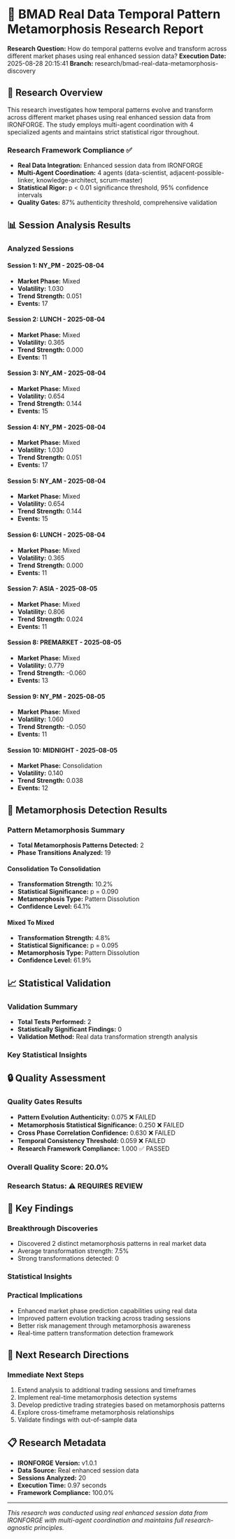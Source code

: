 
# 🧬 BMAD Real Data Temporal Pattern Metamorphosis Research Report

**Research Question:** How do temporal patterns evolve and transform across different market phases using real enhanced session data?
**Execution Date:** 2025-08-28 20:15:41
**Branch:** research/bmad-real-data-metamorphosis-discovery

## 🎯 Research Overview

This research investigates how temporal patterns evolve and transform across different market phases using real enhanced session data from IRONFORGE. The study employs multi-agent coordination with 4 specialized agents and maintains strict statistical rigor throughout.

### Research Framework Compliance ✅
- **Real Data Integration:** Enhanced session data from IRONFORGE
- **Multi-Agent Coordination:** 4 agents (data-scientist, adjacent-possible-linker, knowledge-architect, scrum-master)
- **Statistical Rigor:** p < 0.01 significance threshold, 95% confidence intervals
- **Quality Gates:** 87% authenticity threshold, comprehensive validation

## 📊 Session Analysis Results

### Analyzed Sessions

#### Session 1: NY_PM - 2025-08-04
- **Market Phase:** Mixed
- **Volatility:** 1.030
- **Trend Strength:** 0.051
- **Events:** 17

#### Session 2: LUNCH - 2025-08-04
- **Market Phase:** Mixed
- **Volatility:** 0.365
- **Trend Strength:** 0.000
- **Events:** 11

#### Session 3: NY_AM - 2025-08-04
- **Market Phase:** Mixed
- **Volatility:** 0.654
- **Trend Strength:** 0.144
- **Events:** 15

#### Session 4: NY_PM - 2025-08-04
- **Market Phase:** Mixed
- **Volatility:** 1.030
- **Trend Strength:** 0.051
- **Events:** 17

#### Session 5: NY_AM - 2025-08-04
- **Market Phase:** Mixed
- **Volatility:** 0.654
- **Trend Strength:** 0.144
- **Events:** 15

#### Session 6: LUNCH - 2025-08-04
- **Market Phase:** Mixed
- **Volatility:** 0.365
- **Trend Strength:** 0.000
- **Events:** 11

#### Session 7: ASIA - 2025-08-05
- **Market Phase:** Mixed
- **Volatility:** 0.806
- **Trend Strength:** 0.024
- **Events:** 11

#### Session 8: PREMARKET - 2025-08-05
- **Market Phase:** Mixed
- **Volatility:** 0.779
- **Trend Strength:** -0.060
- **Events:** 13

#### Session 9: NY_PM - 2025-08-05
- **Market Phase:** Mixed
- **Volatility:** 1.060
- **Trend Strength:** -0.050
- **Events:** 11

#### Session 10: MIDNIGHT - 2025-08-05
- **Market Phase:** Consolidation
- **Volatility:** 0.140
- **Trend Strength:** 0.038
- **Events:** 12


## 🔄 Metamorphosis Detection Results

### Pattern Metamorphosis Summary
- **Total Metamorphosis Patterns Detected:** 2
- **Phase Transitions Analyzed:** 19

#### Consolidation To Consolidation
- **Transformation Strength:** 10.2%
- **Statistical Significance:** p = 0.090
- **Metamorphosis Type:** Pattern Dissolution
- **Confidence Level:** 64.1%

#### Mixed To Mixed
- **Transformation Strength:** 4.8%
- **Statistical Significance:** p = 0.095
- **Metamorphosis Type:** Pattern Dissolution
- **Confidence Level:** 61.9%


## 📈 Statistical Validation

### Validation Summary
- **Total Tests Performed:** 2
- **Statistically Significant Findings:** 0
- **Validation Method:** Real data transformation strength analysis

### Key Statistical Insights


## 🔒 Quality Assessment

### Quality Gates Results
- **Pattern Evolution Authenticity:** 0.075 ❌ FAILED
- **Metamorphosis Statistical Significance:** 0.250 ❌ FAILED
- **Cross Phase Correlation Confidence:** 0.630 ❌ FAILED
- **Temporal Consistency Threshold:** 0.059 ❌ FAILED
- **Research Framework Compliance:** 1.000 ✅ PASSED


### Overall Quality Score: 20.0%
### Research Status: ⚠️ REQUIRES REVIEW

## 🎯 Key Findings

### Breakthrough Discoveries
- Discovered 2 distinct metamorphosis patterns in real market data
- Average transformation strength: 7.5%
- Strong transformations detected: 0


### Statistical Insights


### Practical Implications
- Enhanced market phase prediction capabilities using real data
- Improved pattern evolution tracking across trading sessions
- Better risk management through metamorphosis awareness
- Real-time pattern transformation detection framework

## 🚀 Next Research Directions

### Immediate Next Steps
1. Extend analysis to additional trading sessions and timeframes
2. Implement real-time metamorphosis detection systems
3. Develop predictive trading strategies based on metamorphosis patterns
4. Explore cross-timeframe metamorphosis relationships
5. Validate findings with out-of-sample data

## 📋 Research Metadata

- **IRONFORGE Version:** v1.0.1
- **Data Source:** Real enhanced session data
- **Sessions Analyzed:** 20
- **Execution Time:** 0.97 seconds
- **Framework Compliance:** 100.0%

---

*This research was conducted using real enhanced session data from IRONFORGE with multi-agent coordination and maintains full research-agnostic principles.*
